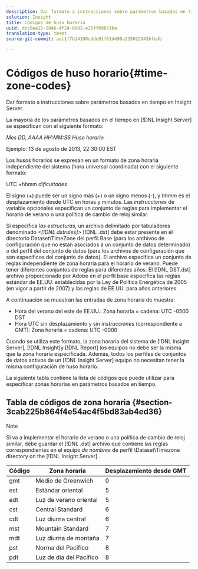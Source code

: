 ```yaml
---
description: Dar formato a instrucciones sobre parámetros basados en tiempo en Insight Server.
solution: Insight
title: Códigos de huso horario
uuid: dcc8aa15-5846-4f24-8b82-e25ff89871ba
translation-type: tm+mt
source-git-commit: aec1f7b14198cdde91f61d490a235022943bfedb

---
```



# Códigos de huso horario{#time-zone-codes}

Dar formato a instrucciones sobre parámetros basados en tiempo en Insight Server.

La mayoría de los parámetros basados en el tiempo en [!DNL Insight Server] se especifican con el siguiente formato:

*Mes DD, AAAA HH:MM:SS Huso horario*

Ejemplo: 13 de agosto de 2013, 22:30:00 EST

Los husos horarios se expresan en un formato de zona horaria independiente del sistema (hora universal coordinada) con el siguiente formato:

UTC +hhmm *dificultades*

El signo (+) puede ser un signo más (+) o un signo menos (-), y *hhmm* es el desplazamiento desde UTC en horas y minutos. Las *instrucciones* de variable opcionales especifican un conjunto de reglas para implementar el horario de verano o una política de cambio de reloj similar.

Si especifica *las estructuras*, un archivo delimitado por tabuladores denominado *&lt;[!DNL dstrules]>* [!DNL .dst] debe estar presente en el directorio Dataset\TimeZone del perfil Base (para los archivos de configuración que no están asociados a un conjunto de datos determinado) o del perfil del conjunto de datos (para los archivos de configuración que son específicos del conjunto de datos). El archivo especifica un conjunto de reglas independiente de zona horaria para el horario de verano. Puede tener diferentes conjuntos de reglas para diferentes años. El [!DNL DST.dst] archivo proporcionado por Adobe en el perfil base especifica las reglas estándar de EE.UU. establecidas por la Ley de Política Energética de 2005 (en vigor a partir de 2007) y las reglas de EE.UU. para años anteriores.

A continuación se muestran las entradas de zona horaria de muestra:

* Hora del verano del este de EE.UU.: Zona horaria = cadena: UTC -0500 DST
* Hora UTC sin desplazamiento y sin *instrucciones* (correspondiente a GMT): Zona horaria = cadena: UTC -0000

Cuando se utiliza este formato, la zona horaria del sistema de [!DNL Insight Server], [!DNL Insight]y [!DNL Report] los equipos no debe ser la misma que la zona horaria especificada. Además, todos los perfiles de conjuntos de datos activos de un [!DNL Insight Server] equipo no necesitan tener la misma configuración de huso horario.

La siguiente tabla contiene la lista de códigos que puede utilizar para especificar zonas horarias en parámetros basados en tiempo.

## Tabla de códigos de zona horaria {#section-3cab225b864f4e54ac4f5bd83ab4ed36}

>[!NOTE]
>
>Si va a implementar el horario de verano o una política de cambio de reloj similar, debe guardar el [!DNL .dst] archivo que contiene las reglas correspondientes en el equipo *de nombres* de perfil \Dataset\Timezone directory on the [!DNL Insight Server] .

| Código | Zona horaria | Desplazamiento desde GMT |
|---|---|---|
| gmt | Medio de Greenwich | 0 |
| est | Estándar oriental | 5 |
| edt | Luz de verano oriental | 5 |
| cst | Central Standard | 6 |
| cdt | Luz diurna central | 6 |
| mst | Mountain Standard | 7 |
| mdt | Luz diurna de montaña | 7 |
| pst | Norma del Pacífico | 8 |
| pdt | Luz de día del Pacífico | 8 |

